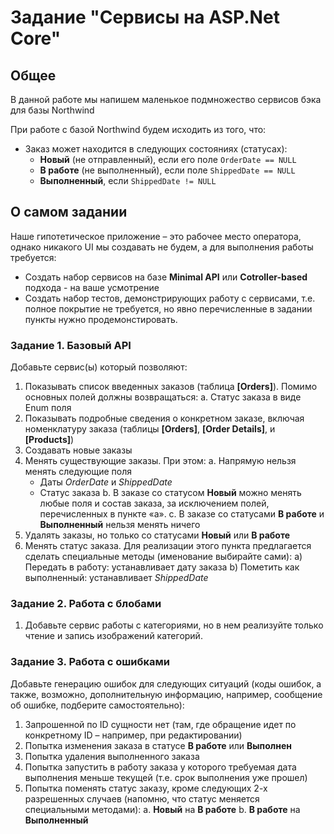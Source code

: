 # Задание "Сервисы на ASP.Net Core"

## Общее

В данной работе мы напишем маленькое подмножество сервисов бэка для базы Northwind

При работе с базой Northwind будем исходить из того, что:
- Заказ может находится в следующих состояниях (статусах):
    - **Новый** (не отправленный), если его поле `OrderDate == NULL`
    - **В работе** (не выполненный), если поле `ShippedDate == NULL`
    - **Выполненный**, если `ShippedDate != NULL`

## О самом задании
Наше гипотетическое приложение – это рабочее место оператора, однако никакого UI мы создавать не будем, а для выполнения работы требуется:
- Создать набор сервисов на базе **Minimal API** или **Cotroller-based** подхода - на ваше усмотрение
- Создать набор тестов, демонстрирующих работу с сервисами, т.е. полное покрытие не требуется, но явно перечисленные в задании пункты нужно продемонстировать.

### Задание 1. Базовый API 
Добавьте сервис(ы) который позволяют:
1.	Показывать список введенных заказов (таблица **[Orders]**). Помимо основных полей должны возвращаться:
    a.	Статус заказа в виде Enum поля
2.	Показывать подробные сведения о конкретном заказе, включая номенклатуру заказа (таблицы **[Orders]**, **[Order Details]**, и **[Products]**)
3.	Создавать новые заказы
4.	Менять существующие заказы. При этом:
   a. Напрямую нельзя менять следующие поля
      - Даты *OrderDate* и *ShippedDate*
      - Статус заказа
   b. В заказе со статусом **Новый** можно менять любые поля и состав заказа, за исключением полей, перечисленных в пункте «а».
   c. В заказе со статусами **В работе** и **Выполненный** нельзя менять ничего
5.	Удалять заказы, но только со статусами **Новый** или **В работе**
6.	Менять статус заказа. Для реализации этого пункта предлагается сделать специальные методы (именование выбирайте сами):
    a) Передать в работу: устанавливает дату заказа
    b) Пометить как выполненный: устанавливает *ShippedDate*

### Задание 2. Работа с блобами
1.	Добавьте сервис работы с категориями, но в нем реализуйте только чтение и запись изображений категорий. 

### Задание 3. Работа с ошибками
Добавьте генерацию ошибок для следующих ситуаций (коды ошибок, а также, возможно, дополнительную информацию, например, сообщение об ошибке, подберите самостоятельно):
1.	Запрошенной по ID сущности нет (там, где обращение идет по конкретному ID – например, при редактировании)
2.	Попытка изменения заказа в статусе **В работе** или **Выполнен**
3.	Попытка удаления выполненного заказа
4.	Попытка запустить в работу заказа у которого требуемая дата выполнения меньше текущей (т.е. срок выполнения уже прошел)
5.	Попытка поменять статус заказу, кроме следующих 2-х разрешенных случаев (напомню, что статус меняется специальными методами):
    a. **Новый** на **В работе**
    b. **В работе** на **Выполненный**
